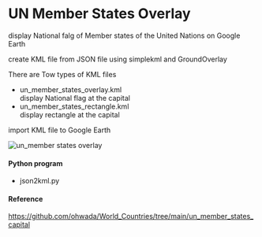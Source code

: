 UN Member States Overlay
===============

display National falg of Member states of the United Nations on Google Earth

create KML file from JSON file using simplekml and GroundOverlay

There are Tow types of KML files  
- un_member_states_overlay.kml  
display National flag at the capital  
- un_member_states_rectangle.kml  
display rectangle at the capital  


import KML file to Google Earth

![un_member states overlay]()

#### Python program
- json2kml.py

#### Reference
https://github.com/ohwada/World_Countries/tree/main/un_member_states_capital
